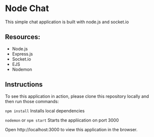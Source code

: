 # Node Chat

This simple chat application is built with node.js and socket.io

## Resources: 

 * Node.js
 * Express.js
 * Socket.io
 * EJS
 * Nodemon
 
## Instructions

To see this application in action, please clone this repository locally and then run those commands:

`npm install` Installs local dependencies

`nodemon` or `npm start` Starts the appliication on port 3000

Open http://localhost:3000 to view this application in the browser.
